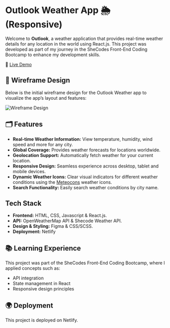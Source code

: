 # Outlook Weather App 🌦️ (Responsive)

Welcome to **Outlook**, a weather application that provides real-time weather details for any location in the world using React.js. This project was developed as part of my journey in the SheCodes Front-End Coding Bootcamp to enhance my development skills.

🔗 [Live Demo](https://vix-weather-react.netlify.app/)

## 📐 Wireframe Design

Below is the initial wireframe design for the Outlook Weather app to visualize the app’s layout and features:

![Wireframe Design](./design/wireframe.png)

## 🗂️ Features

- **Real-time Weather Information:** View temperature, humidity, wind speed and more for any city.
- **Global Coverage:** Provides weather forecasts for locations worldwide.
- **Geolocation Support:** Automatically fetch weather for your current location.
- **Responsive Design:** Seamless experience across desktop, tablet and mobile devices.
- **Dynamic Weather Icons:** Clear visual indicators for different weather conditions using the [Meteocons](https://github.com/basmilius/weather-icons?tab=readme-ov-file) weather icons.
- **Search Functionality:** Easily search weather conditions by city name.

## Tech Stack

- **Frontend:** HTML, CSS, Javascript & React.js.
- **API:** OpenWeatherMap API & Shecode Weather API.
- **Design & Styling:** Figma & CSS/SCSS.
- **Deployment:** Netlify

## 📚 Learning Experience

This project was part of the SheCodes Front-End Coding Bootcamp, where I applied concepts such as:

- API integration
- State management in React
- Responsive design principles

## 🌍 Deployment

This project is deployed on Netlify.
